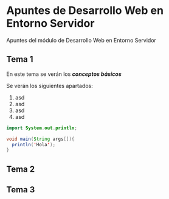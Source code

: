 # Apuntes de Desarrollo Web en Entorno Servidor

Apuntes del módulo de Desarrollo Web en Entorno Servidor

## Tema 1

En este tema se verán los ***conceptos básicos***

Se verán los siguientes apartados:

1. asd
2. asd   
3. asd
4. asd



```java
import System.out.println;

void main(String args[]){
  println('Hola');
}

```
## Tema 2

## Tema 3
